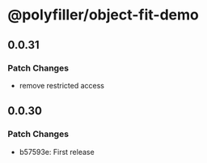 # @polyfiller/object-fit-demo

## 0.0.31

### Patch Changes

- remove restricted access

## 0.0.30

### Patch Changes

- b57593e: First release
